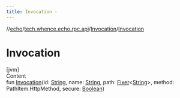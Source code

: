 ```yaml
---
title: Invocation -
---
```

//[echo](../../index.md)/[tech.whence.echo.rpc.api](../index.md)/[Invocation](index.md)/[Invocation](-invocation.md)



# Invocation  
[jvm]  
Content  
fun [Invocation](-invocation.md)(id: [String](https://kotlinlang.org/api/latest/jvm/stdlib/kotlin/-string/index.html), name: [String](https://kotlinlang.org/api/latest/jvm/stdlib/kotlin/-string/index.html), path: [Fixer](../../tech.whence.echo.function/-fixer/index.md)<[String](https://kotlinlang.org/api/latest/jvm/stdlib/kotlin/-string/index.html)>, method: PathItem.HttpMethod, secure: [Boolean](https://kotlinlang.org/api/latest/jvm/stdlib/kotlin/-boolean/index.html))  




